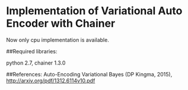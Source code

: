 # Implementation of Variational Auto Encoder with Chainer
Now only cpu implementation is available.

##Required libraries:

python 2.7, chainer 1.3.0

##References:
Auto-Encoding Variational Bayes (DP Kingma, 2015), http://arxiv.org/pdf/1312.6114v10.pdf
